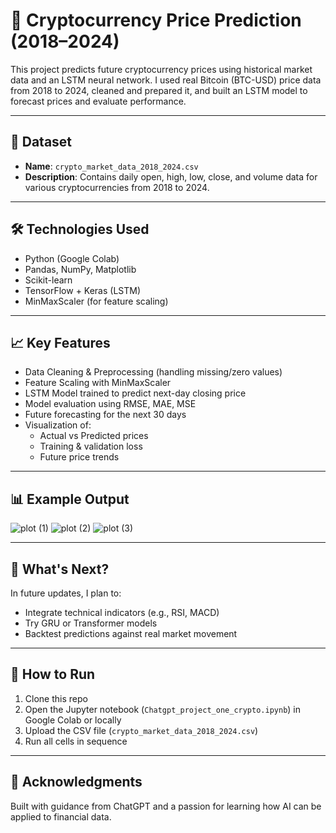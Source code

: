 # 🧠 Cryptocurrency Price Prediction (2018–2024)

This project predicts future cryptocurrency prices using historical market data and an LSTM neural network. I used real Bitcoin (BTC-USD) price data from 2018 to 2024, cleaned and prepared it, and built an LSTM model to forecast prices and evaluate performance.

---

## 📁 Dataset

- **Name**: `crypto_market_data_2018_2024.csv`
- **Description**: Contains daily open, high, low, close, and volume data for various cryptocurrencies from 2018 to 2024.

---

## 🛠️ Technologies Used

- Python (Google Colab)
- Pandas, NumPy, Matplotlib
- Scikit-learn
- TensorFlow + Keras (LSTM)
- MinMaxScaler (for feature scaling)

---

## 📈 Key Features

- Data Cleaning & Preprocessing (handling missing/zero values)
- Feature Scaling with MinMaxScaler
- LSTM Model trained to predict next-day closing price
- Model evaluation using RMSE, MAE, MSE
- Future forecasting for the next 30 days
- Visualization of:
  - Actual vs Predicted prices
  - Training & validation loss
  - Future price trends

---

## 📊 Example Output
![plot (1)](https://github.com/user-attachments/assets/7125497b-30e6-4df1-a7ef-dd5f854af65f)
![plot (2)](https://github.com/user-attachments/assets/a54bb0af-eafb-46f3-800f-cca0ba07c73c)
![plot (3)](https://github.com/user-attachments/assets/bc4d108c-98e2-4e3a-9bb9-f7482a0948d2)




---

## 🔮 What's Next?

In future updates, I plan to:
- Integrate technical indicators (e.g., RSI, MACD)
- Try GRU or Transformer models
- Backtest predictions against real market movement

---

## 🚀 How to Run

1. Clone this repo
2. Open the Jupyter notebook (`Chatgpt_project_one_crypto.ipynb`) in Google Colab or locally
3. Upload the CSV file (`crypto_market_data_2018_2024.csv`)
4. Run all cells in sequence

---

## 🤝 Acknowledgments

Built with guidance from ChatGPT and a passion for learning how AI can be applied to financial data.
